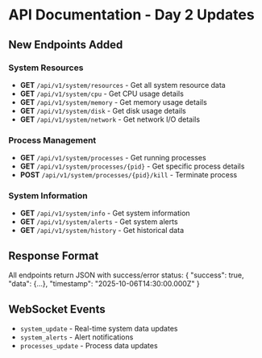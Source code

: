 # API Documentation - Day 2 Updates

## New Endpoints Added

### System Resources
- **GET** `/api/v1/system/resources` - Get all system resource data
- **GET** `/api/v1/system/cpu` - Get CPU usage details
- **GET** `/api/v1/system/memory` - Get memory usage details
- **GET** `/api/v1/system/disk` - Get disk usage details
- **GET** `/api/v1/system/network` - Get network I/O details

### Process Management
- **GET** `/api/v1/system/processes` - Get running processes
- **GET** `/api/v1/system/processes/{pid}` - Get specific process details
- **POST** `/api/v1/system/processes/{pid}/kill` - Terminate process

### System Information
- **GET** `/api/v1/system/info` - Get system information
- **GET** `/api/v1/system/alerts` - Get system alerts
- **GET** `/api/v1/system/history` - Get historical data

## Response Format
All endpoints return JSON with success/error status:
{
"success": true,
"data": {...},
"timestamp": "2025-10-06T14:30:00.000Z"
}

## WebSocket Events
- `system_update` - Real-time system data updates
- `system_alerts` - Alert notifications
- `processes_update` - Process data updates
